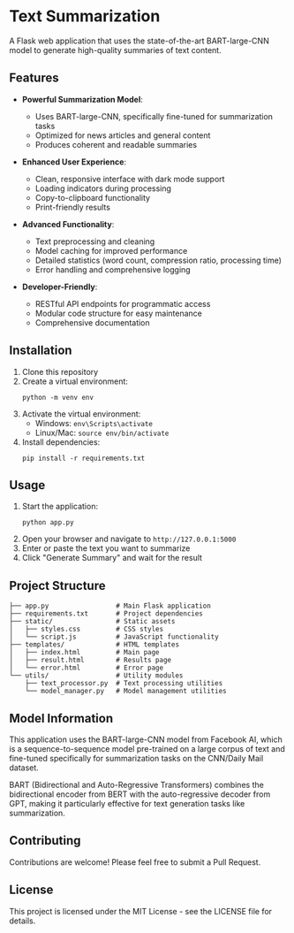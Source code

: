 # Text Summarization

A Flask web application that uses the state-of-the-art BART-large-CNN model to generate high-quality summaries of text content.

## Features

- **Powerful Summarization Model**:
  - Uses BART-large-CNN, specifically fine-tuned for summarization tasks
  - Optimized for news articles and general content
  - Produces coherent and readable summaries

- **Enhanced User Experience**:
  - Clean, responsive interface with dark mode support
  - Loading indicators during processing
  - Copy-to-clipboard functionality
  - Print-friendly results

- **Advanced Functionality**:
  - Text preprocessing and cleaning
  - Model caching for improved performance
  - Detailed statistics (word count, compression ratio, processing time)
  - Error handling and comprehensive logging

- **Developer-Friendly**:
  - RESTful API endpoints for programmatic access
  - Modular code structure for easy maintenance
  - Comprehensive documentation

## Installation

1. Clone this repository
2. Create a virtual environment:
   ```
   python -m venv env
   ```
3. Activate the virtual environment:
   - Windows: `env\Scripts\activate`
   - Linux/Mac: `source env/bin/activate`
4. Install dependencies:
   ```
   pip install -r requirements.txt
   ```

## Usage

1. Start the application:
   ```
   python app.py
   ```
2. Open your browser and navigate to `http://127.0.0.1:5000`
3. Enter or paste the text you want to summarize
4. Click "Generate Summary" and wait for the result

## Project Structure

```
├── app.py                 # Main Flask application
├── requirements.txt       # Project dependencies
├── static/                # Static assets
│   ├── styles.css         # CSS styles
│   └── script.js          # JavaScript functionality
├── templates/             # HTML templates
│   ├── index.html         # Main page
│   ├── result.html        # Results page
│   └── error.html         # Error page
└── utils/                 # Utility modules
    ├── text_processor.py  # Text processing utilities
    └── model_manager.py   # Model management utilities
```


## Model Information

This application uses the BART-large-CNN model from Facebook AI, which is a sequence-to-sequence model pre-trained on a large corpus of text and fine-tuned specifically for summarization tasks on the CNN/Daily Mail dataset.

BART (Bidirectional and Auto-Regressive Transformers) combines the bidirectional encoder from BERT with the auto-regressive decoder from GPT, making it particularly effective for text generation tasks like summarization.

## Contributing

Contributions are welcome! Please feel free to submit a Pull Request.

## License

This project is licensed under the MIT License - see the LICENSE file for details.
